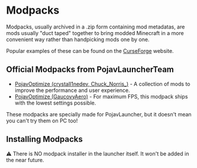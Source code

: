 # Modpacks
Modpacks, usually archived in a .zip form containing mod metadatas, are mods usually "duct taped" together to bring modded Minecraft in a more convenient way rather than handpicking mods one by one.

Popular examples of these can be found on the [CurseForge](https://www.curseforge.com/minecraft/modpacks) website.

## Official Modpacks from PojavLauncherTeam
* [PojavOptimize (crystall1nedev, Chuck_Norris_)](https://github.com/PojavLauncherTeam/PojavOptimize) - A collection of mods to improve the performance and user experience.
* [PojavOptimize (GaucovyAero)](https://www.mediafire.com/folder/6p1xqhmmihf7x/PojavOptimize) - For maximum FPS, this modpack ships with the lowest settings possible.

These modpacks are specially made for PojavLauncher, but it doesn't mean you can't try them on PC too!

## Installing Modpacks
⚠️ There is NO modpack installer in the launcher itself. It won't be added in the near future.
